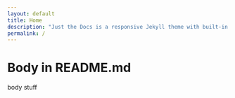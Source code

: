 ```yaml
---
layout: default
title: Home
description: "Just the Docs is a responsive Jekyll theme with built-in search that is easily customizable and hosted on GitHub Pages."
permalink: /
---
```


# Body in README.md
body stuff
 

